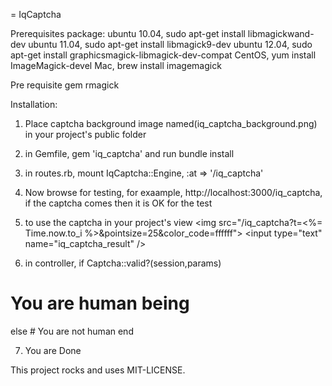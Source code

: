 = IqCaptcha

Prerequisites package:
ubuntu 10.04, sudo apt-get install libmagickwand-dev
ubuntu 11.04, sudo apt-get install libmagick9-dev
ubuntu 12.04, sudo apt-get install graphicsmagick-libmagick-dev-compat
CentOS, yum install ImageMagick-devel
Mac, brew install imagemagick

Pre requisite gem rmagick

Installation:
1. Place captcha background image named(iq_captcha_background.png) in your project's public folder
2. in Gemfile, gem 'iq_captcha' and run bundle install
3. in routes.rb, mount IqCaptcha::Engine, :at => '/iq_captcha'

4. Now browse for testing, for exaample, http://localhost:3000/iq_captcha, if the captcha comes then it is OK for the test

5. to use the captcha in your project's view 
&lt;img src="/iq_captcha?t=<%= Time.now.to_i %>&pointsize=25&color_code=ffffff"> &lt;input type="text" name="iq_captcha_result" /&gt;

6. in controller,
 if Captcha::valid?(session,params)
  # You are human being
 else
       # You are not human
 end

7. You are Done


This project rocks and uses MIT-LICENSE.